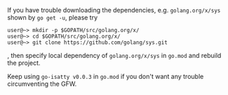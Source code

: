 If you have trouble downloading the dependencies, e.g. `golang.org/x/sys` shown by `go get -u`, please try 

```
user@~> mkdir -p $GOPATH/src/golang.org/x/
user@~> cd $GOPATH/src/golang.org/x/
user@~> git clone https://github.com/golang/sys.git
```

, then specify local dependency of `golang.org/x/sys` in `go.mod` and rebuild the project.

Keep using `go-isatty v0.0.3` in `go.mod` if you don't want any trouble circumventing the GFW.
